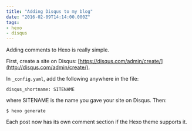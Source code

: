 ```yaml
---
title: "Adding Disqus to my blog"
date: "2016-02-09T14:14:00.000Z"
tags:
- hexo
- disqus
---
```


Adding comments to Hexo is really simple.

First, create a site on Disqus: [https://disqus.com/admin/create/](http://disqus.com/admin/create/).

In `_config.yaml`, add the following anywhere in the file:

	disqus_shortname: SITENAME

where SITENAME is the name you gave your site on Disqus. Then:

	$ hexo generate

Each post now has its own comment section if the Hexo theme supports it.